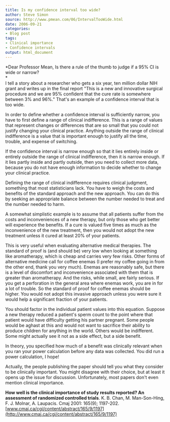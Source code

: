 ```yaml
---
title: Is my confidence interval too wide?
author: Steve Simon
source: http://www.pmean.com/06/IntervalTooWide.html
date: 2006-09-21
categories:
- Blog post
tags:
- Clinical importance
- Confidence intervals
output: html_document
---
```

*Dear Professor Mean, Is there a rule of the thumb to judge if a 95% CI
is wide or narrow?\
*\
I tell a story about a researcher who gets a six year, ten million
dollar NIH grant and writes up in the final report \"This is a new and
innovative surgical procedure and we are 95% confident that the cure
rate is somewhere between 3% and 96%.\" That\'s an example of a
confidence interval that is too wide.

In order to define whether a confidence interval is sufficiently narrow,
you have to first define a range of clinical indifference. This is a
range of values that represent changes or differences that are so small
that you could not justify changing your clinical practice. Anything
outside the range of clinical indifference is a value that is important
enough to justify all the time, trouble, and expense of switching.

If the confidence interval is narrow enough so that it lies entirely
inside or entirely outside the range of clinical indifference, then it
is narrow enough. If it lies partly inside and partly outside, then you
need to collect more data, because you do not have enough information to
decide whether to change your clinical practice.

Defining the range of clinical indifference requires clinical judgment,
something that most statisticians lack. You have to weigh the costs and
benefits of the standard approach and the new approach. You can do this
by seeking an appropriate balance between the number needed to treat and
the number needed to harm.

A somewhat simplistic example is to assume that all patients suffer from
the costs and inconveniences of a new therapy, but only those who get
better will experience the benefits. If a cure is valued five times as
much as the inconvenience of the new treatment, then you would not adopt
the new treatment unless it cured at least 20% of your patients.

This is very useful when evaluating alternative medical therapies. The
standard of proof is (and should be) very low when looking at something
like aromatherapy, which is cheap and carries very few risks. Other
forms of alternative medicine call for coffee enemas (I prefer my coffee
going in from the other end, thank you very much). Enemas are reasonably
safe, but there is a level of discomfort and inconvenience associated
with them that is greater than aromatherapy. And the risks, while small,
are fairly serious. If you get a perforation in the general area where
enemas work, you are in for a lot of trouble. So the standard of proof
for coffee enemas should be higher. You would not adopt this invasive
approach unless you were sure it would help a significant fraction of
your patients.

You should factor in the individual patient values into this equation.
Suppose a new therapy reduced a patient\'s sperm count to the point
where that patient would have difficulty getting his partner pregnant.
Some people would be aghast at this and would not want to sacrifice
their ability to produce children for anything in the world. Others
would be indifferent. Some might actually see it not as a side effect,
but a side benefit.

In theory, you specified how much of a benefit was clinically relevant
when you ran your power calculation before any data was collected. You
did run a power calculation, I hope!

Actually, the people publishing the paper should tell you what they
consider to be clinically important. You might disagree with their
choice, but at least it opens up the issue for discussion.
Unfortunately, most papers don\'t even mention clinical importance.

**How well is the clinical importance of study results reported? An
assessment of randomized controlled trials**. K. B. Chan, M.
Man-Son-Hing, F. J. Molnar, A. Laupacis. Cmaj 2001: 165(9); 1197-202.
[www.cmaj.ca/cgi/content/abstract/165/9/1197](http://www.cmaj.ca/cgi/content/abstract/165/9/1197)
